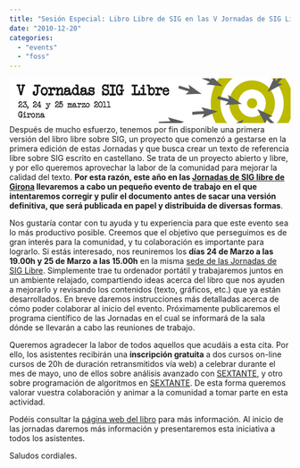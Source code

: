 ```yaml
---
title: "Sesión Especial: Libro Libre de SIG en las V Jornadas de SIG Libre"
date: "2010-12-20"
categories: 
  - "events"
  - "foss"
---
```


[![V Jornadas de SIG Libre](images/banner1.png "V Jornadas de SIG Libre")](http://exploradoressig.files.wordpress.com/2010/12/banner1.png) Después de mucho esfuerzo, tenemos por fin disponible una primera versión del libro libre sobre SIG, un proyecto que comenzó a gestarse en la primera edición de estas Jornadas y que busca crear un texto de referencia libre sobre SIG escrito en castellano. Se trata de un proyecto abierto y libre, y por ello queremos aprovechar la labor de la comunidad para mejorar la calidad del texto. **Por esta razón, este año en las [Jornadas de SIG libre de Girona](http://www.sigte.udg.edu/jornadassiglibre/) llevaremos a cabo un pequeño evento de trabajo en el que intentaremos corregir y pulir el documento antes de sacar una versión definitiva, que será publicada en papel y distribuida de diversas formas**.

Nos gustaría contar con tu ayuda y tu experiencia para que este evento sea lo más productivo posible. Creemos que el objetivo que perseguimos es de gran interés para la comunidad, y tu colaboración es importante para lograrlo. Si estás interesado, nos reuniremos los **días 24 de Marzo a las 19.00h y 25 de Marzo a las 15.00h** en la misma [sede de las Jornadas de SIG Libre](http://www.sigte.udg.edu/jornadassiglibre/sede). Simplemente trae tu ordenador portátil y trabajaremos juntos en un ambiente relajado, compartiendo ideas acerca del libro que nos ayuden a mejorarlo y revisando los contenidos (texto, gráficos, etc.) que ya están desarrollados. En breve daremos instrucciones más detalladas acerca de cómo poder colaborar al inicio del evento. Próximamente publicaremos el programa científico de las Jornadas en el cual se informará de la sala dónde se llevarán a cabo las reuniones de trabajo.

Queremos agradecer la labor de todos aquellos que acudáis a esta cita. Por ello, los asistentes recibirán una **inscripción gratuita** a dos cursos on-line cursos de 20h de duración retransmitidos vía web) a celebrar durante el mes de mayo, uno de ellos sobre análisis avanzado con [SEXTANTE](http://forge.osor.eu/plugins/wiki/index.php?id=13&type=g), y otro sobre programación de algoritmos en [SEXTANTE](http://forge.osor.eu/plugins/wiki/index.php?id=13&type=g). De esta forma queremos valorar vuestra colaboración y animar a la comunidad a tomar parte en esta actividad.

Podéis consultar la [página web del libro](http://wiki.osgeo.org/wiki/Libro_SIG) para más información. Al inicio de las jornadas daremos más información y presentaremos esta iniciativa a todos los asistentes.

Saludos cordiales.
